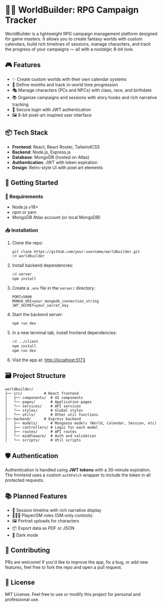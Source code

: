 
# 🧙‍♂️ WorldBuilder: RPG Campaign Tracker

WorldBuilder is a lightweight RPG campaign management platform designed for game masters. It allows you to create fantasy worlds with custom calendars, build rich timelines of sessions, manage characters, and track the progress of your campaigns — all with a nostalgic 8-bit look.

## 🎮 Features

- ✨ Create custom worlds with their own calendar systems  
- 📅 Define months and track in-world time progression  
- 🎭 Manage characters (PCs and NPCs) with class, race, and birthdate  
- 📚 Organize campaigns and sessions with story hooks and rich narrative tracking  
- 🔐 Secure login with JWT authentication  
- 🖼️ 8-bit pixel-art inspired user interface  

## 📦 Tech Stack

- **Frontend**: React, React Router, TailwindCSS  
- **Backend**: Node.js, Express.js  
- **Database**: MongoDB (hosted on Atlas)  
- **Authentication**: JWT with token expiration  
- **Design**: Retro-style UI with pixel art elements  

## 🚀 Getting Started

### 🔧 Requirements

- Node.js v18+  
- npm or yarn  
- MongoDB Atlas account (or local MongoDB)  

### 📥 Installation

1. Clone the repo:

   ```bash
   git clone https://github.com/your-username/worldbuilder.git
   cd worldbuilder
   ```

2. Install backend dependencies:

   ```bash
   cd server
   npm install
   ```

3. Create a `.env` file in the `server/` directory:

   ```env
   PORT=5000
   MONGO_URI=your_mongodb_connection_string
   JWT_SECRET=your_secret_key
   ```

4. Start the backend server:

   ```bash
   npm run dev
   ```

5. In a new terminal tab, install frontend dependencies:

   ```bash
   cd ../client
   npm install
   npm run dev
   ```

6. Visit the app at: [http://localhost:5173](http://localhost:5173)

## 🗃️ Project Structure

```
worldbuilder/
├── src/          # React frontend
│   ├── components/  # UI components
│   └── pages/       # Application pages
│   └── services/    # API services
│   └── styles/      # Global styles
│   └── utils/       # Other util functions
├── backend/      # Express backend
│   ├── models/      # Mongoose models (World, Calendar, Session, etc)
│   ├── controllers/ # Logic for each model
│   ├── routes/      # API routes
│   └── middleware/  # Auth and validation
│   └── scripts/     # Util scripts
```

## 🛡️ Authentication

Authentication is handled using **JWT tokens** with a 30-minute expiration.  
The frontend uses a custom `authFetch` wrapper to include the token in all protected requests.

## 📚 Planned Features

- 🧭 Session timeline with rich narrative display  
- 🧑‍🤝‍🧑 Player/GM roles (GM-only controls)  
- 🖼️ Portrait uploads for characters  
- 📦 Export data as PDF or JSON  
- 🌙 Dark mode  

## 🤝 Contributing

PRs are welcome! If you'd like to improve the app, fix a bug, or add new features, feel free to fork the repo and open a pull request.

## 📜 License

MIT License. Feel free to use or modify this project for personal and professional use.
